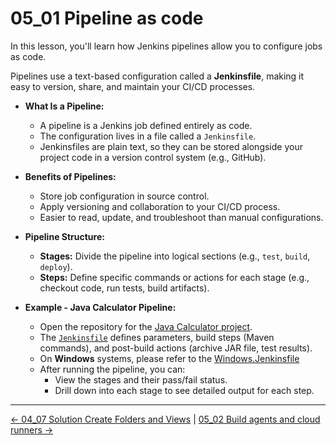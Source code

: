 # 05_01 Pipeline as code

In this lesson, you'll learn how Jenkins pipelines allow you to configure jobs as code.

Pipelines use a text-based configuration called a **Jenkinsfile**, making it easy to version, share, and maintain your CI/CD processes.

- **What Is a Pipeline:**
  - A pipeline is a Jenkins job defined entirely as code.
  - The configuration lives in a file called a `Jenkinsfile`.
  - Jenkinsfiles are plain text, so they can be stored alongside your project code in a version control system (e.g., GitHub).

- **Benefits of Pipelines:**
  - Store job configuration in source control.
  - Apply versioning and collaboration to your CI/CD process.
  - Easier to read, update, and troubleshoot than manual configurations.

- **Pipeline Structure:**
  - **Stages:** Divide the pipeline into logical sections (e.g., `test`, `build`, `deploy`).
  - **Steps:** Define specific commands or actions for each stage (e.g., checkout code, run tests, build artifacts).

- **Example - Java Calculator Pipeline:**
  - Open the repository for the [Java Calculator project](https://github.com/managedkaos/java-calculator.git).
  - The [`Jenkinsfile`](https://github.com/managedkaos/java-calculator/blob/main/Jenkinsfile) defines parameters, build steps (Maven commands), and post-build actions (archive JAR file, test results).
  - On **Windows** systems, please refer to the [Windows.Jenkinsfile](https://github.com/managedkaos/java-calculator/blob/main/Windows.Jenkinsfile)
  - After running the pipeline, you can:
    - View the stages and their pass/fail status.
    - Drill down into each stage to see detailed output for each step.

<!-- FooterStart -->
---
[← 04_07 Solution Create Folders and Views](../../ch4_organize_jobs_with_views_folders/04_07_solution_create_folders_views/README.md) | [05_02 Build agents and cloud runners →](../05_02_jenkins_build_agents_cloud_runners/README.md)
<!-- FooterEnd -->
